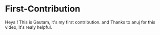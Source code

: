 # First-Contribution
Heya ! This is Gautam, it's my first contribution.
and Thanks to anuj for this video, it's realy helpful.
